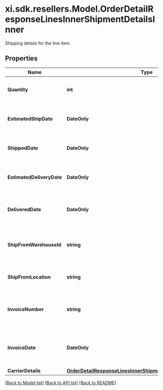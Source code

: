 # xi.sdk.resellers.Model.OrderDetailResponseLinesInnerShipmentDetailsInner
Shipping details for the line item.

## Properties

Name | Type | Description | Notes
------------ | ------------- | ------------- | -------------
**Quantity** | **int** | The quantity shipped of the line item. | [optional] 
**EstimatedShipDate** | **DateOnly** | The estimated ship date for the line item. | [optional] 
**ShippedDate** | **DateOnly** | The date the line item was shipped. | [optional] 
**EstimatedDeliveryDate** | **DateOnly** | The date the line item is expected to be delivered. | [optional] 
**DeliveredDate** | **DateOnly** | The actual date of delivery of the line item. | [optional] 
**ShipFromWarehouseId** | **string** | The ID of the warehouse the product will ship from. | [optional] 
**ShipFromLocation** | **string** | The city and state the line item ships from. | [optional] 
**InvoiceNumber** | **string** | The Ingram Micro invoice number for the line item. | [optional] 
**InvoiceDate** | **DateOnly** | The date the IngramMicro invoice was created for the line item. | [optional] 
**CarrierDetails** | [**OrderDetailResponseLinesInnerShipmentDetailsInnerCarrierDetails**](OrderDetailResponseLinesInnerShipmentDetailsInnerCarrierDetails.md) |  | [optional] 

[[Back to Model list]](../README.md#documentation-for-models) [[Back to API list]](../README.md#documentation-for-api-endpoints) [[Back to README]](../README.md)

